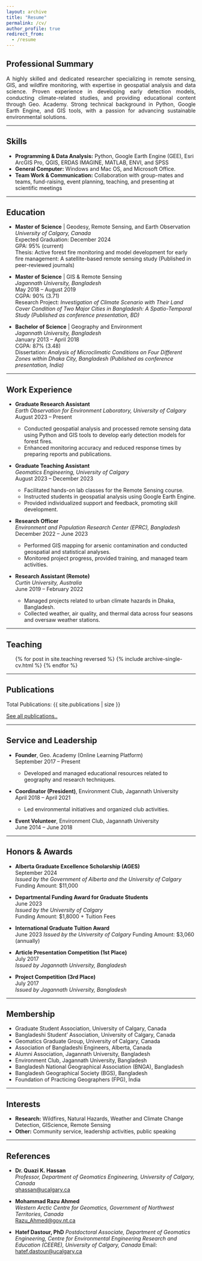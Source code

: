 ```yaml
---
layout: archive
title: "Resume"
permalink: /cv/
author_profile: true
redirect_from:
  - /resume
---
```


## Professional Summary

<p style="text-align: justify;">
A highly skilled and dedicated researcher specializing in remote sensing, GIS, and wildfire monitoring, with expertise in geospatial analysis and data science. Proven experience in developing early detection models, conducting climate-related studies, and providing educational content through Geo. Academy. Strong technical background in Python, Google Earth Engine, and GIS tools, with a passion for advancing sustainable environmental solutions.
</p>

---

## Skills

- **Programming & Data Analysis:** Python, Google Earth Engine (GEE), Esri ArcGIS Pro, QGIS, ERDAS IMAGINE, MATLAB, ENVI, and SPSS  
- **General Computer:** Windows and Mac OS, and Microsoft Office.  
- **Team Work & Communication:** Collaboration with group-mates and teams, fund-raising, event planning, teaching, and presenting at scientific meetings  

---

## Education


- **Master of Science** | Geodesy, Remote Sensing, and Earth Observation  
  *University of Calgary, Canada*  
  Expected Graduation: December 2024  
  GPA: 95% (current)  
  Thesis: Active forest fire monitoring and model development for early fire management: A satellite-based remote sensing study (Published in peer-reviewed journals)



- **Master of Science** | GIS & Remote Sensing  
  *Jagannath University, Bangladesh*  
  May 2018 – August 2019  
  CGPA: 90% (3.71)  
  Research Project: *Investigation of Climate Scenario with Their Land Cover Condition of Two Major Cities in Bangladesh: A Spatio-Temporal Study (Published as conference presentation, BD)*



- **Bachelor of Science** | Geography and Environment  
  *Jagannath University, Bangladesh*  
  January 2013 – April 2018  
  CGPA: 87% (3.48)  
  Dissertation: *Analysis of Microclimatic Conditions on Four Different Zones within Dhaka City, Bangladesh (Published as conference presentation, India)*


---

## Work Experience

- **Graduate Research Assistant**  
  *Earth Observation for Environment Laboratory, University of Calgary*  
  August 2023 – Present  
  - Conducted geospatial analysis and processed remote sensing data using Python and GIS tools to develop early detection models for forest fires.
  - Enhanced monitoring accuracy and reduced response times by preparing reports and publications.


- **Graduate Teaching Assistant**  
  *Geomatics Engineering, University of Calgary*  
  August 2023 – December 2023  
  - Facilitated hands-on lab classes for the Remote Sensing course.
  - Instructed students in geospatial analysis using Google Earth Engine.
  - Provided individualized support and feedback, promoting skill development.

- **Research Officer**  
  *Environment and Population Research Center (EPRC), Bangladesh*  
  December 2022 – June 2023  
  - Performed GIS mapping for arsenic contamination and conducted geospatial and statistical analyses.
  - Monitored project progress, provided training, and managed team activities.

- **Research Assistant (Remote)**  
  *Curtin University, Australia*  
  June 2019 – February 2022  
  - Managed projects related to urban climate hazards in Dhaka, Bangladesh.
  - Collected weather, air quality, and thermal data across four seasons and oversaw weather stations.


---

## Teaching
<ul>{% for post in site.teaching reversed %}
  {% include archive-single-cv.html %}
{% endfor %}</ul>

---
## Publications

<p>Total Publications: {{ site.publications | size }}</p>
<a href="https://scholar.google.ca/citations?user=mB_32qkAAAAJ&hl=en" target="_blank">See all publications..</a>

---

## Service and Leadership


- **Founder**, Geo. Academy (Online Learning Platform)  
  September 2017 – Present  
  - Developed and managed educational resources related to geography and research techniques.


- **Coordinator (President)**, Environment Club, Jagannath University  
  April 2018 – April 2021  
  - Led environmental initiatives and organized club activities.

- **Event Volunteer**, Environment Club, Jagannath University  
  June 2014 – June 2018  

---

## Honors & Awards


- **Alberta Graduate Excellence Scholarship (AGES)**  
  September 2024  
  *Issued by the Government of Alberta and the University of Calgary*  
  Funding Amount: $11,000

- **Departmental Funding Award for Graduate Students**  
  June 2023  
  *Issued by the University of Calgary*  
  Funding Amount: $1,8000 + Tuition Fees

- **International Graduate Tuition Award**  
  June 2023
  *Issued by the University of Calgary* 
  Funding Amount: $3,060 (annually)

- **Article Presentation Competition (1st Place)**  
  July 2017  
  *Issued by Jagannath University, Bangladesh*  

- **Project Competition (3rd Place)**  
  July 2017  
  *Issued by Jagannath University, Bangladesh*

---

## Membership

- Graduate Student Association, University of Calgary, Canada  
- Bangladeshi Student’ Association, University of Calgary, Canada  
- Geomatics Graduate Group, University of Calgary, Canada  
- Association of Bangladeshi Engineers, Alberta, Canada  
- Alumni Association, Jagannath University, Bangladesh  
- Environment Club, Jagannath University, Bangladesh  
- Bangladesh National Geographical Association (BNGA), Bangladesh  
- Bangladesh Geographical Society (BGS), Bangladesh  
- Foundation of Practicing Geographers (FPG), India

---

## Interests

- **Research:** Wildfires, Natural Hazards, Weather and Climate Change Detection, GIScience, Remote Sensing  
- **Other:** Community service, leadership activities, public speaking

---

## References

- **Dr. Quazi K. Hassan**  
  *Professor, Department of Geomatics Engineering, University of Calgary, Canada*  
  qhassan@ucalgary.ca  

- **Mohammad Razu Ahmed**  
  *Western Arctic Centre for Geomatics, Government of Northwest Territories, Canada*  
  Razu_Ahmed@gov.nt.ca

- **Hatef Dastour, PhD**
  *Postdoctoral Associate, Department of Geomatics Engineering, Centre for Environmental Engineering Research and Education (CEERE), University of Calgary, Canada* 
  Email: hatef.dastour@ucalgary.ca  

